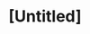 ---
pid: CH491
title: "[Untitled]"
location_transcription: City hall
zipcode: 
outside_phl: 
neighborhood: 
age: '10'
age_range: 6-13
instagram: 
image_file_name: CH_491.jpg
proposal_transcription: 
topic: Sports
topic_summary: '0'
type: Other No Form
keywords_other: 
credit: 
image_labels: "#NAME?"
twitter: 
facebook: 
permalink: "/monuments/ch491/"
layout: item-page
---